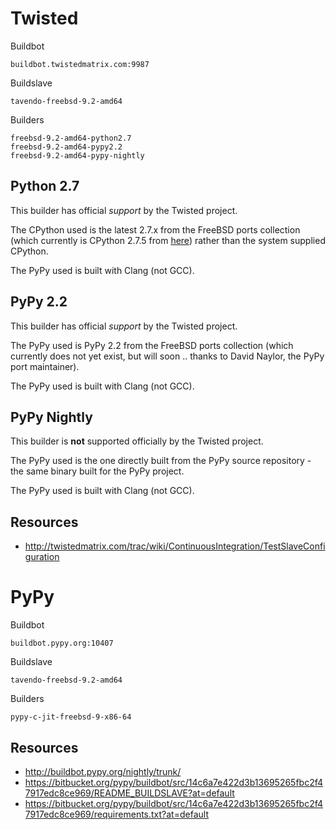 # Twisted

Buildbot

	buildbot.twistedmatrix.com:9987

Buildslave

	tavendo-freebsd-9.2-amd64

Builders

	freebsd-9.2-amd64-python2.7
	freebsd-9.2-amd64-pypy2.2
	freebsd-9.2-amd64-pypy-nightly

## Python 2.7

This builder has official *support* by the Twisted project.

The CPython used is the latest 2.7.x from the FreeBSD ports collection (which currently is CPython 2.7.5 from [here](http://ftp.freebsd.org/pub/FreeBSD/ports/amd64/packages-9.2-release/python/python27-2.7.5_1.tbz)) rather than the system supplied CPython.

The PyPy used is built with Clang (not GCC). 

## PyPy 2.2

This builder has official *support* by the Twisted project.

The PyPy used is PyPy 2.2 from the FreeBSD ports collection (which currently does not yet exist, but will soon .. thanks to David Naylor, the PyPy port maintainer).

The PyPy used is built with Clang (not GCC).

## PyPy Nightly

This builder is **not** supported officially by the Twisted project.

The PyPy used is the one directly built from the PyPy source repository - the same binary built for the PyPy project.

The PyPy used is built with Clang (not GCC).

## Resources

 * http://twistedmatrix.com/trac/wiki/ContinuousIntegration/TestSlaveConfiguration


# PyPy

Buildbot

	buildbot.pypy.org:10407

Buildslave

	tavendo-freebsd-9.2-amd64

Builders

	pypy-c-jit-freebsd-9-x86-64


## Resources

 * http://buildbot.pypy.org/nightly/trunk/
 * https://bitbucket.org/pypy/buildbot/src/14c6a7e422d3b13695265fbc2f47917edc8ce969/README_BUILDSLAVE?at=default
 * https://bitbucket.org/pypy/buildbot/src/14c6a7e422d3b13695265fbc2f47917edc8ce969/requirements.txt?at=default
